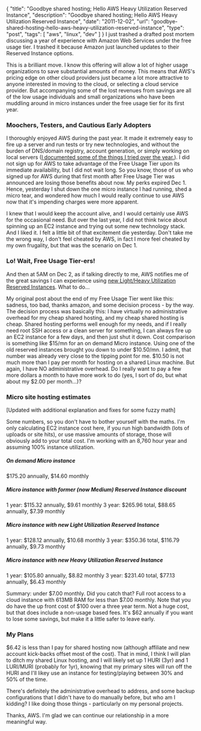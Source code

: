 {
  "title": "Goodbye shared hosting; Hello AWS Heavy Utilization Reserved Instance",
  "description": "Goodbye shared hosting; Hello AWS Heavy Utilization Reserved Instance",
  "date": "2011-12-02",
  "url": "goodbye-shared-hosting-hello-aws-heavy-utilization-reserved-instance",
  "type": "post",
  "tags": [
    "aws",
    "linux",
    "dev"
  ]
}
I just trashed a drafted post mortem discussing a year of experience with Amazon Web Services under the free usage tier. I trashed it because Amazon just launched updates to their Reserved Instance options.

This is a  brilliant move. I know this offering will allow a lot of higher usage organizations to save substantial amounts of money. This means that AWS's pricing edge on other cloud providers just became a lot more attractive to anyone interested in moving to the cloud, or selecting a cloud service provider. But accompanying some of the lost revenues from savings are all of the low usage individuals and small organizations who have been muddling around in micro instances under the free usage tier for its first year.

### Moochers, Testers, and Cautious Early Adopters

I thoroughly enjoyed AWS during the past year. It made it extremely easy to fire up a server and run tests or try new technologies, and without the burden of DNS/domain registry, account generation, or simply working on local servers ([I documented some of the things I tried over the year.](http://imperialwicket.com/tag/aws)). I did not sign up for AWS to take advantage of the Free Usage Tier upon its immediate availability, but I did not wait long. So you know, those of us who signed up for AWS during that first month after Free Usage Tier was announced are losing those benefits about now. My perks expired Dec 1\. Hence, yesterday I shut down the one micro instance I had running, shed a micro tear, and wondered how much I would really continue to use AWS now that it's impending charges were more apparent.

I knew that I would keep the account alive, and I would certainly use AWS for the occasional need. But over the last year, I did not think twice about spinning up an EC2 instance and trying out some new technology stack. And I liked it. I felt a little bit of that excitement die yesterday. Don't take me the wrong way, I don't feel cheated by AWS, in fact I more feel cheated by my own frugality, but that was the scenario on Dec 1.

### Lo! Wait, Free Usage Tier-ers!

And then at 5AM on Dec 2, as if talking directly to me, AWS notifies me of the great savings I can experience using [new Light/Heavy Utilization Reserved Instances](http://aws.amazon.com/ec2/reserved-instances/). What to do...

My original post about the end of my Free Usage Tier went like this: sadness, too bad, thanks amazon, and some decision process - by the way. The decision process was basically this: I have virtually no administrative overhead for my cheap shared hosting, and my cheap shared hosting is cheap. Shared hosting performs well enough for my needs, and if I really need root SSH access or a clean server for something, I can always fire up an EC2 instance for a few days, and then just shut it down. Cost comparison is something like $15/mn for an on demand Micro instance. Using one of the old reserved instances brought you down to under $10.50/mn. I admit, that number was already very close to the tipping point for me. $10.50 is not much more than I pay per month for hosting on a shared Linux machine. But again, I have NO administrative overhead. Do I really want to pay a few more dollars a month to have more work to do (yes, I sort of do, but what about my $2.00 per month...)?

### Micro site hosting estimates

[Updated with additional explanation and fixes for some fuzzy math]

Some numbers, so you don't have to bother yourself with the maths. I'm only calculating EC2 instance cost here, if you run high bandwidth (lots of uploads or site hits), or use massive amounts of storage, those will obviously add to your total cost.  I'm working with an 8,760 hour year and assuming 100% instance utilization.

##### On demand Micro instance

$175.20 annually, $14.60 monthly

##### Micro instance with former (now Medium) Reserved Instance discount

1 year: $115.32 annually, $9.61 monthly
3 year: $265.96 total, $88.65 annually, $7.39 monthly

##### Micro instance with new Light Utilization Reserved Instance

1 year: $128.12 annually, $10.68 monthly
3 year: $350.36 total, $116.79 annually, $9.73 monthly

##### Micro instance with new Heavy Utilization Reserved Instance

1 year: $105.80 annually, $8.82 monthly
3 year: $231.40 total, $77.13 annually, $6.43 monthly

Summary: under $7.00 monthly.  Did you catch that?  Full root access to a cloud instance with 613MB RAM for less than $7.00 monthly.  Note that you do have the up front cost of $100 over a three year term.  Not a huge cost, but that does include a non-usage based fees.  It's $62 annually if you want to lose some savings, but make it a little safer to leave early.

### My Plans

$6.42 is less than I pay for shared hosting now (although affiliate and new account kick-backs offset most of the cost). That in mind, I think I will plan to ditch my shared Linux hosting, and I will likely set up 1 HURI (3yr) and 1 LURI/MURI (probably for 1yr), knowing that my primary sites will run off the HURI and I'll likey use an instance for testing/playing between 30% and 50% of the time.

There's definitely the administrative overhead to address, and some backup configurations that I didn't have to do manually before, but who am I kidding?  I like doing those things - particularly on my personal projects.

Thanks, AWS. I'm glad we can continue our relationship in a more meaningful way.
